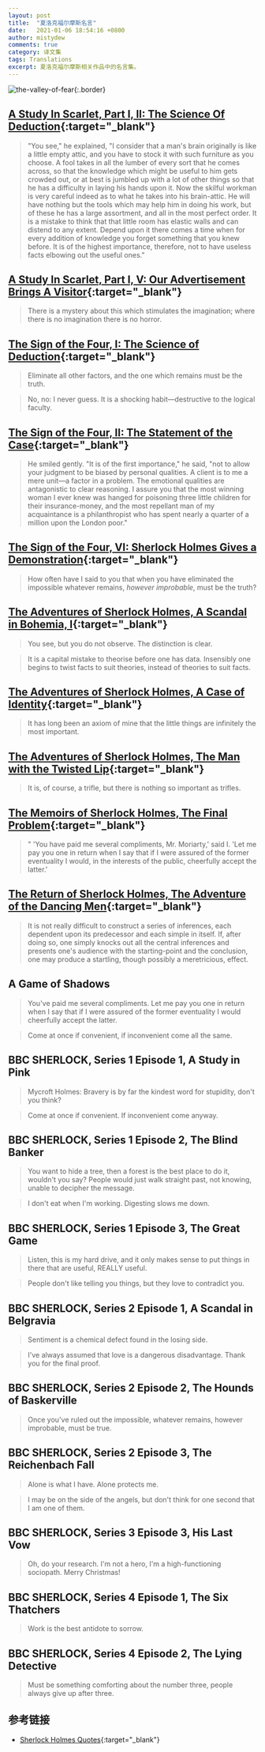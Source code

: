 ```yaml
---
layout: post
title:  "夏洛克福尔摩斯名言"
date:   2021-01-06 18:54:16 +0800
author: mistydew
comments: true
category: 译文集
tags: Translations
excerpt: 夏洛克福尔摩斯相关作品中的名言集。
---
```

![the-valley-of-fear](https://standardebooks.org/images/covers/arthur-conan-doyle_the-valley-of-fear-798b05a6-hero@2x.jpg){:.border}

## [A Study In Scarlet, Part I, II: The Science Of Deduction](https://standardebooks.org/ebooks/arthur-conan-doyle/a-study-in-scarlet/text/chapter-1-2){:target="_blank"}

> "You see," he explained, "I consider that a man's brain originally is like a
> little empty attic, and you have to stock it with such furniture as you
> choose. A fool takes in all the lumber of every sort that he comes across, so
> that the knowledge which might be useful to him gets crowded out, or at best
> is jumbled up with a lot of other things so that he has a difficulty in laying
> his hands upon it. Now the skilful workman is very careful indeed as to what
> he takes into his brain-attic. He will have nothing but the tools which may
> help him in doing his work, but of these he has a large assortment, and all in
> the most perfect order. It is a mistake to think that that little room has
> elastic walls and can distend to any extent. Depend upon it there comes a time
> when for every addition of knowledge you forget something that you knew
> before. It is of the highest importance, therefore, not to have useless facts
> elbowing out the useful ones."

## [A Study In Scarlet, Part I, V:  Our Advertisement Brings A Visitor](https://standardebooks.org/ebooks/arthur-conan-doyle/a-study-in-scarlet/text/chapter-1-5){:target="_blank"}

> There is a mystery about this which stimulates the imagination; where there is
> no imagination there is no horror.

## [The Sign of the Four, I: The Science of Deduction](https://standardebooks.org/ebooks/arthur-conan-doyle/the-sign-of-the-four/text/chapter-1){:target="_blank"}

> Eliminate all other factors, and the one which remains must be the truth.

> No, no: I never guess. It is a shocking habit—destructive to the logical
> faculty.

## [The Sign of the Four, II: The Statement of the Case](https://standardebooks.org/ebooks/arthur-conan-doyle/the-sign-of-the-four/text/chapter-2){:target="_blank"}

> He smiled gently. "It is of the first importance," he said, "not to allow your
> judgment to be biased by personal qualities. A client is to me a mere unit—a
> factor in a problem. The emotional qualities are antagonistic to clear
> reasoning. I assure you that the most winning woman I ever knew was hanged for
> poisoning three little children for their insurance-money, and the most
> repellant man of my acquaintance is a philanthropist who has spent nearly a
> quarter of a million upon the London poor."

## [The Sign of the Four, VI: Sherlock Holmes Gives a Demonstration](https://standardebooks.org/ebooks/arthur-conan-doyle/the-sign-of-the-four/text/chapter-6){:target="_blank"}

> How often have I said to you that when you have eliminated the impossible
> whatever remains, *however improbable*, must be the truth?

## [The Adventures of Sherlock Holmes, A Scandal in Bohemia, I](https://standardebooks.org/ebooks/arthur-conan-doyle/the-adventures-of-sherlock-holmes/text/a-scandal-in-bohemia){:target="_blank"}

> You see, but you do not observe. The distinction is clear.

> It is a capital mistake to theorise before one has data.
> Insensibly one begins to twist facts to suit theories, instead of theories to
> suit facts.

## [The Adventures of Sherlock Holmes, A Case of Identity](https://standardebooks.org/ebooks/arthur-conan-doyle/the-adventures-of-sherlock-holmes/text/a-case-of-identity){:target="_blank"}

> It has long been an axiom of mine that the little things are infinitely the
> most important.

## [The Adventures of Sherlock Holmes, The Man with the Twisted Lip](https://standardebooks.org/ebooks/arthur-conan-doyle/the-adventures-of-sherlock-holmes/text/the-man-with-the-twisted-lip){:target="_blank"}

> It is, of course, a trifle, but there is nothing so important as trifles.

## [The Memoirs of Sherlock Holmes, The Final Problem](https://standardebooks.org/ebooks/arthur-conan-doyle/the-memoirs-of-sherlock-holmes/text/the-final-problem){:target="_blank"}

> " 'You have paid me several compliments, Mr. Moriarty,' said I. 'Let me pay
> you one in return when I say that if I were assured of the former eventuality
> I would, in the interests of the public, cheerfully accept the latter.'

## [The Return of Sherlock Holmes, The Adventure of the Dancing Men](https://standardebooks.org/ebooks/arthur-conan-doyle/the-return-of-sherlock-holmes/text/the-adventure-of-the-dancing-men){:target="_blank"}

> It is not really difficult to construct a series of inferences, each dependent
> upon its predecessor and each simple in itself. If, after doing so, one simply
> knocks out all the central inferences and presents one's audience with the
> starting-point and the conclusion, one may produce a startling, though
> possibly a meretricious, effect.

## A Game of Shadows

> You've paid me several compliments. Let me pay you one in return when I say
> that if I were assured of the former eventuality I would cheerfully accept the
> latter.

> Come at once if convenient, if inconvenient come all the same.

## BBC SHERLOCK, Series 1 Episode 1, A Study in Pink

> Mycroft Holmes:
> Bravery is by far the kindest word for stupidity, don't you think?

> Come at once if convenient. If inconvenient come anyway.

## BBC SHERLOCK, Series 1 Episode 2, The Blind Banker

> You want to hide a tree, then a forest is the best place to do it, wouldn't
> you say? People would just walk straight past, not knowing, unable to decipher
> the message.

> I don't eat when I'm working. Digesting slows me down.

## BBC SHERLOCK, Series 1 Episode 3, The Great Game

> Listen, this is my hard drive, and it only makes sense to put things in there
> that are useful, REALLY useful.

> People don't like telling you things, but they love to contradict you.

## BBC SHERLOCK, Series 2 Episode 1, A Scandal in Belgravia

> Sentiment is a chemical defect found in the losing side.

> I've always assumed that love is a dangerous disadvantage. Thank you for the
> final proof.

## BBC SHERLOCK, Series 2 Episode 2, The Hounds of Baskerville

> Once you've ruled out the impossible, whatever remains, however improbable,
> must be true.

## BBC SHERLOCK, Series 2 Episode 3, The Reichenbach Fall

> Alone is what I have. Alone protects me.

> I may be on the side of the angels, but don't think for one second that I am
> one of them.

## BBC SHERLOCK, Series 3 Episode 3, His Last Vow

> Oh, do your research. I'm not a hero, I'm a high-functioning sociopath. Merry
> Christmas!

## BBC SHERLOCK, Series 4 Episode 1, The Six Thatchers

> Work is the best antidote to sorrow.

## BBC SHERLOCK, Series 4 Episode 2, The Lying Detective

> Must be something comforting about the number three, people always give up
> after three.

## 参考链接

* [Sherlock Holmes Quotes](http://sherlockholmesquotes.com){:target="_blank"}
